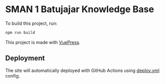 # SMAN 1 Batujajar Knowledge Base

To build this project, run:

```bash
npm run build
```

This project is made with [VuePress](https://vuepress.vuejs.org/).

## Deployment

The site will automatically deployed with GitHub Actions using [deploy.yml](.github/workflows/deploy.yml) config.